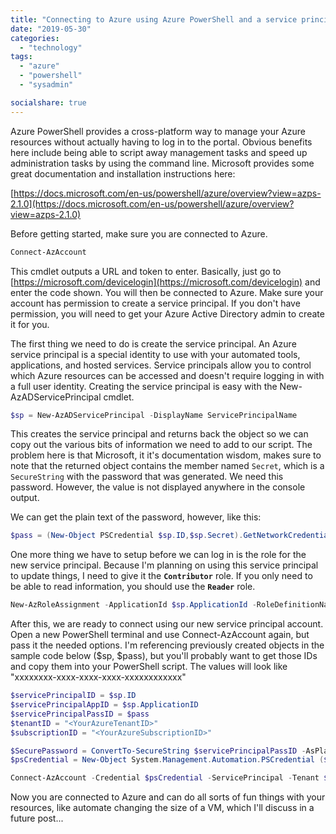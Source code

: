 ```yaml
---
title: "Connecting to Azure using Azure PowerShell and a service principal"
date: "2019-05-30"
categories: 
  - "technology"
tags: 
  - "azure"
  - "powershell"
  - "sysadmin"

socialshare: true
---
```


Azure PowerShell provides a cross-platform way to manage your Azure resources without actually having to log in to the portal. Obvious benefits here include being able to script away management tasks and speed up administration tasks by using the command line. Microsoft provides some great documentation and installation instructions here:

[https://docs.microsoft.com/en-us/powershell/azure/overview?view=azps-2.1.0](https://docs.microsoft.com/en-us/powershell/azure/overview?view=azps-2.1.0)

Before getting started, make sure you are connected to Azure.

```powershell
Connect-AzAccount
```

This cmdlet outputs a URL and token to enter. Basically, just go to [https://microsoft.com/devicelogin](https://microsoft.com/devicelogin) and enter the code shown. You will then be connected to Azure. Make sure your account has permission to create a service principal. If you don't have permission, you will need to get your Azure Active Directory admin to create it for you.

The first thing we need to do is create the service principal. An Azure service principal is a special identity to use with your automated tools, applications, and hosted services. Service principals allow you to control which Azure resources can be accessed and doesn't require logging in with a full user identity. Creating the service principal is easy with the New-AzADServicePrincipal cmdlet.

```powershell
$sp = New-AzADServicePrincipal -DisplayName ServicePrincipalName
```

This creates the service principal and returns back the object so we can copy out the various bits of information we need to add to our script. The problem here is that Microsoft, it it's documentation wisdom, makes sure to note that the returned object contains the member named `Secret`, which is a `SecureString` with the password that was generated. We need this password. However, the value is not displayed anywhere in the console output.

We can get the plain text of the password, however, like this:

```powershell
$pass = (New-Object PSCredential $sp.ID,$sp.Secret).GetNetworkCredential().Password
```

One more thing we have to setup before we can log in is the role for the new service principal. Because I'm planning on using this service principal to update things, I need to give it the **`Contributor`** role. If you only need to be able to read information, you should use the **`Reader`** role.

```powershell
New-AzRoleAssignment -ApplicationId $sp.ApplicationId -RoleDefinitionName "Contributor"
```

After this, we are ready to connect using our new service principal account. Open a new PowerShell terminal and use Connect-AzAccount again, but pass it the needed options. I'm referencing previously created objects in the sample code below ($sp, $pass), but you'll probably want to get those IDs and copy them into your PowerShell script. The values will look like "xxxxxxxx-xxxx-xxxx-xxxx-xxxxxxxxxxxx"

```powershell
$servicePrincipalID = $sp.ID
$servicePrincipalAppID = $sp.ApplicationID
$servicePrincipalPassID = $pass
$tenantID = "<YourAzureTenantID>"
$subscriptionID = "<YourAzureSubscriptionID>"

$SecurePassword = ConvertTo-SecureString $servicePrincipalPassID -AsPlainText -Force
$psCredential = New-Object System.Management.Automation.PSCredential ($servicePrincipalAppID, $SecurePassword)

Connect-AzAccount -Credential $psCredential -ServicePrincipal -Tenant $tenantID -Subscription $subscriptionID
```

Now you are connected to Azure and can do all sorts of fun things with your resources, like automate changing the size of a VM, which I'll discuss in a future post...
